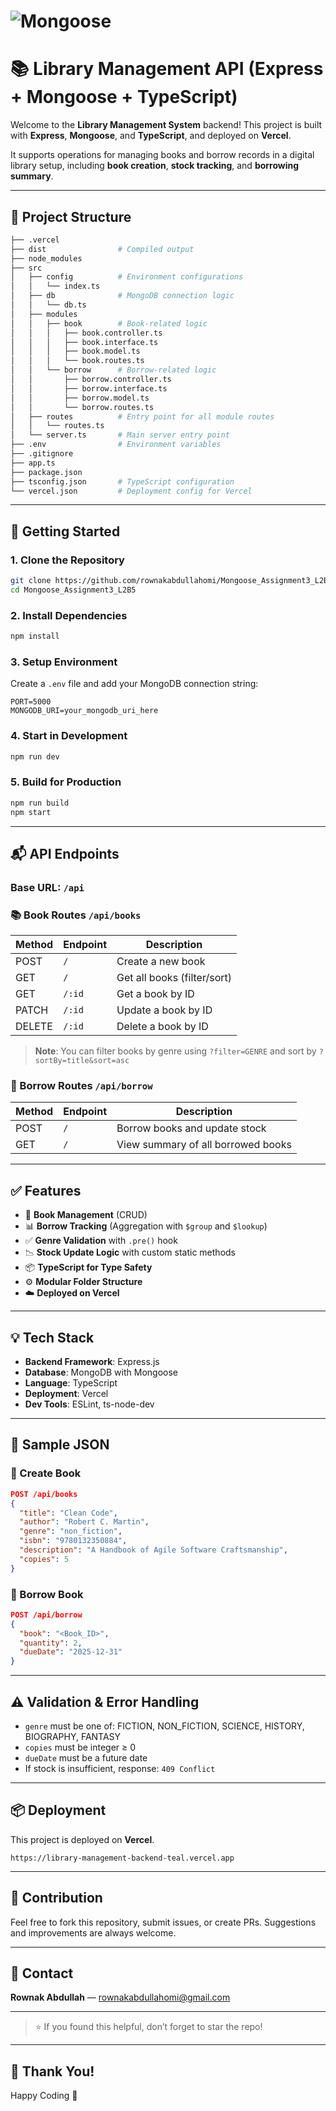# ![Mongoose](https://i.ibb.co/MyS3z0PS/mongoose.png)

# 📚 Library Management API (Express + Mongoose + TypeScript)

Welcome to the **Library Management System** backend! This project is built with **Express**, **Mongoose**, and **TypeScript**, and deployed on **Vercel**.

It supports operations for managing books and borrow records in a digital library setup, including **book creation**, **stock tracking**, and **borrowing summary**.

---

## 📁 Project Structure

```bash
├── .vercel
├── dist                # Compiled output
├── node_modules
├── src
│   ├── config          # Environment configurations
│   │   └── index.ts
│   ├── db              # MongoDB connection logic
│   │   └── db.ts
│   ├── modules
│   │   ├── book        # Book-related logic
│   │   │   ├── book.controller.ts
│   │   │   ├── book.interface.ts
│   │   │   ├── book.model.ts
│   │   │   └── book.routes.ts
│   │   └── borrow      # Borrow-related logic
│   │       ├── borrow.controller.ts
│   │       ├── borrow.interface.ts
│   │       ├── borrow.model.ts
│   │       └── borrow.routes.ts
│   ├── routes          # Entry point for all module routes
│   │   └── routes.ts
│   └── server.ts       # Main server entry point
├── .env                # Environment variables
├── .gitignore
├── app.ts
├── package.json
├── tsconfig.json       # TypeScript configuration
└── vercel.json         # Deployment config for Vercel
```

---

## 🚀 Getting Started

### 1. Clone the Repository

```bash
git clone https://github.com/rownakabdullahomi/Mongoose_Assignment3_L2B5.git
cd Mongoose_Assignment3_L2B5
```

### 2. Install Dependencies

```bash
npm install
```

### 3. Setup Environment

Create a `.env` file and add your MongoDB connection string:

```env
PORT=5000
MONGODB_URI=your_mongodb_uri_here
```

### 4. Start in Development

```bash
npm run dev
```

### 5. Build for Production

```bash
npm run build
npm start
```

---

## 📬 API Endpoints

### Base URL: `/api`

### 📚 Book Routes `/api/books`

| Method | Endpoint | Description                 |
| ------ | -------- | --------------------------- |
| POST   | `/`      | Create a new book           |
| GET    | `/`      | Get all books (filter/sort) |
| GET    | `/:id`   | Get a book by ID            |
| PATCH  | `/:id`   | Update a book by ID         |
| DELETE | `/:id`   | Delete a book by ID         |

> **Note**: You can filter books by genre using `?filter=GENRE` and sort by `?sortBy=title&sort=asc`

### 🔁 Borrow Routes `/api/borrow`

| Method | Endpoint | Description                        |
| ------ | -------- | ---------------------------------- |
| POST   | `/`      | Borrow books and update stock      |
| GET    | `/`      | View summary of all borrowed books |

---

## ✅ Features

* 📖 **Book Management** (CRUD)
* 📊 **Borrow Tracking** (Aggregation with `$group` and `$lookup`)
* ✅ **Genre Validation** with `.pre()` hook
* 📉 **Stock Update Logic** with custom static methods
* 📦 **TypeScript for Type Safety**
* ⚙️ **Modular Folder Structure**
* ☁️ **Deployed on Vercel**

---

## 💡 Tech Stack

* **Backend Framework**: Express.js
* **Database**: MongoDB with Mongoose
* **Language**: TypeScript
* **Deployment**: Vercel
* **Dev Tools**: ESLint, ts-node-dev

---

## 🧪 Sample JSON

### 📘 Create Book

```json
POST /api/books
{
  "title": "Clean Code",
  "author": "Robert C. Martin",
  "genre": "non_fiction",
  "isbn": "9780132350884",
  "description": "A Handbook of Agile Software Craftsmanship",
  "copies": 5
}
```

### 🔁 Borrow Book

```json
POST /api/borrow
{
  "book": "<Book_ID>",
  "quantity": 2,
  "dueDate": "2025-12-31"
}
```

---

## ⚠️ Validation & Error Handling

* `genre` must be one of: FICTION, NON\_FICTION, SCIENCE, HISTORY, BIOGRAPHY, FANTASY
* `copies` must be integer ≥ 0
* `dueDate` must be a future date
* If stock is insufficient, response: `409 Conflict`

---

## 📦 Deployment

This project is deployed on **Vercel**.

```
https://library-management-backend-teal.vercel.app
```

---

## 🙌 Contribution

Feel free to fork this repository, submit issues, or create PRs. Suggestions and improvements are always welcome.

---

## 📧 Contact

**Rownak Abdullah** — [rownakabdullahomi@gmail.com](rownakabdullahomi@gmail.com) 

---

> ⭐ If you found this helpful, don’t forget to star the repo!

---

## 🤝 Thank You!

Happy Coding 🚀
